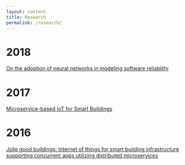 ```yaml
---
layout: content
title: Research
permalink: /research/
---
```


# 2018
[On the adoption of neural networks in modeling software reliability](https://dl.acm.org/citation.cfm?id=3275433)

# 2017
[Microservice-based IoT for Smart Buildings](http://www.kresttechnology.com/krest-academic-projects/krest-mtech-projects/IOT/Mech%20IOT-2017-18/IOT%20Basepaper%202017-18/7.%20Microservice-based%20IoT%20for%20Smart%20Buildings.pdf)

# 2016
[Jolie good buildings: Internet of things for smart building infrastructure supporting concurrent apps utilizing distributed microservices](https://arxiv.org/pdf/1611.08995.pdf)

